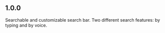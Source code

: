 ## 1.0.0

Searchable and customizable search bar. Two different search features: by typing and by voice.
